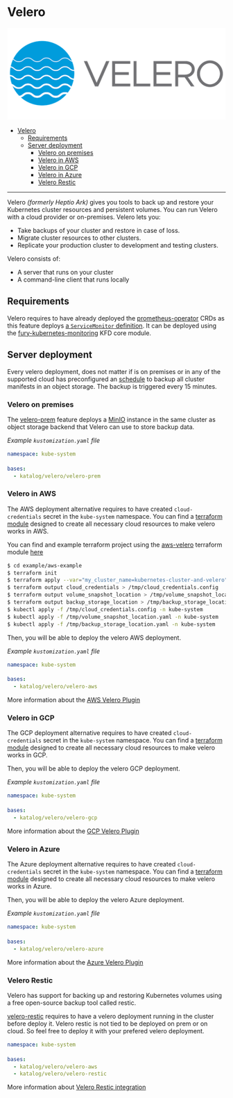 # Velero

![Velero Logo](../../docs/assets/velero.png)

- [Velero](#velero)
  - [Requirements](#requirements)
  - [Server deployment](#server-deployment)
    - [Velero on premises](#velero-on-premises)
    - [Velero in AWS](#velero-in-aws)
    - [Velero in GCP](#velero-in-gcp)
    - [Velero in Azure](#velero-in-azure)
    - [Velero Restic](#velero-restic)

___

Velero *(formerly Heptio Ark)* gives you tools to back up and restore your Kubernetes cluster resources and persistent
volumes. You can run Velero with a cloud provider or on-premises. Velero lets you:

- Take backups of your cluster and restore in case of loss.
- Migrate cluster resources to other clusters.
- Replicate your production cluster to development and testing clusters.

Velero consists of:

- A server that runs on your cluster
- A command-line client that runs locally


## Requirements

Velero requires to have already deployed the [prometheus-operator](https://github.com/coreos/prometheus-operator) CRDs
as this feature deploys [a `ServiceMonitor` definition](velero-base/serviceMonitor.yaml). It can be deployed using the 
[fury-kubernetes-monitoring](https://github.com/sighupio/fury-kubernetes-monitoring) KFD core module.


## Server deployment

Every velero deployment, does not matter if is on premises or in any of the supported cloud has preconfigured an
[schedule](velero-base/schedule.yaml) to backup all cluster manifests in an object storage. The backup is triggered
every 15 minutes.


### Velero on premises

The [velero-prem](./velero-prem/) feature deploys a [MinIO](https://min.io/) instance in the same cluster as 
object storage backend that Velero can use to store backup data.

*Example `kustomization.yaml` file*

```yaml
namespace: kube-system

bases:
  - katalog/velero/velero-prem
```

### Velero in AWS

The AWS deployment alternative requires to have created `cloud-credentials` secret in the `kube-system` namespace.
You can find a [terraform module](../../modules/aws-velero) designed to create all necessary cloud resources
to make velero works in AWS.

You can find and example terraform project using the [aws-velero](../../modules/aws-velero) terraform module
[here](../../example/aws-example/main.tf)

```bash
$ cd example/aws-example
$ terraform init
$ terraform apply --var="my_cluster_name=kubernetes-cluster-and-velero"
$ terraform output cloud_credentials > /tmp/cloud_credentials.config
$ terraform output volume_snapshot_location > /tmp/volume_snapshot_location.yaml
$ terraform output backup_storage_location > /tmp/backup_storage_location.yaml
$ kubectl apply -f /tmp/cloud_credentials.config -n kube-system
$ kubectl apply -f /tmp/volume_snapshot_location.yaml -n kube-system
$ kubectl apply -f /tmp/backup_storage_location.yaml -n kube-system
```

Then, you will be able to deploy the velero AWS deployment.

*Example `kustomization.yaml` file*

```yaml
namespace: kube-system

bases:
  - katalog/velero/velero-aws
```

More information about the [AWS Velero Plugin](https://github.com/vmware-tanzu/velero-plugin-for-aws)


### Velero in GCP

The GCP deployment alternative requires to have created `cloud-credentials` secret in the `kube-system` namespace.
You can find a [terraform module](../../modules/gcp-velero) designed to create all necessary cloud resources
to make velero works in GCP.

Then, you will be able to deploy the velero GCP deployment.

*Example `kustomization.yaml` file*

```yaml
namespace: kube-system

bases:
  - katalog/velero/velero-gcp
```

More information about the [GCP Velero Plugin](https://github.com/vmware-tanzu/velero-plugin-for-gcp)


### Velero in Azure

The Azure deployment alternative requires to have created `cloud-credentials` secret in the `kube-system` namespace.
You can find a [terraform module](../../modules/azure-velero) designed to create all necessary cloud resources
to make velero works in Azure.

Then, you will be able to deploy the velero Azure deployment.

*Example `kustomization.yaml` file*

```yaml
namespace: kube-system

bases:
  - katalog/velero/velero-azure
```

More information about the [Azure Velero Plugin](https://github.com/vmware-tanzu/velero-plugin-for-microsoft-azure)


### Velero Restic

Velero has support for backing up and restoring Kubernetes volumes using a free open-source backup tool called restic.

[velero-restic](./velero-restic) requires to have a velero deployment running in the cluster before deploy it.
Velero restic is not tied to be deployed on prem or on cloud. So feel free to deploy it with your prefered velero
deployment.

```yaml
namespace: kube-system

bases:
  - katalog/velero/velero-aws
  - katalog/velero/velero-restic
```

More information about [Velero Restic integration](https://velero.io/docs/v1.2.0/restic/)
